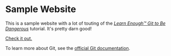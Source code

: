 # Sample Website

This is a sample website with a lot of touting of the [*Learn Enough™ Git to Be Dangerous*](http://learnenough.com/git-tutorial) tutorial. It's pretty darn good!

[Check it out.](https://youtu.be/dQw4w9WgXcQ)

To learn more about Git, see the [official Git documentation](https://git-scm.com/).